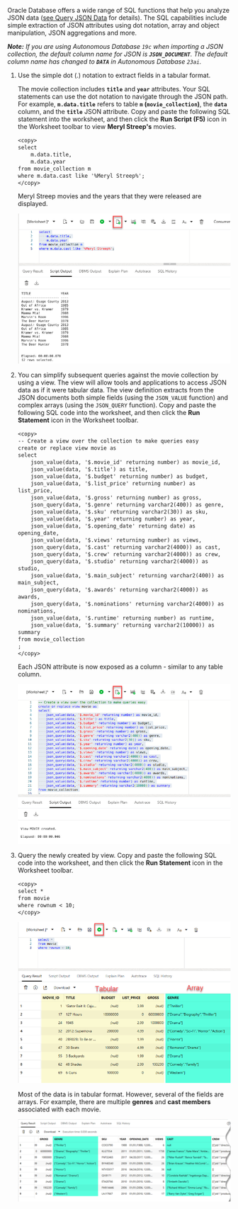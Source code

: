 <!--
    {
        "name":"Query simple JSON attributes",
        "description":"(Redwood UI) Use dot notation and JSON_VALUE to query JSON documents. Creates a view to simplify subsequent access.",
        "author":"Lauran K. Serhal, Consulting User Assistance Developer",
        "lastUpdated":"Lauran K. Serhal, July 2025"
    }
-->

Oracle Database offers a wide range of SQL functions that help you analyze JSON data ([see Query JSON Data](https://docs.oracle.com/en/database/oracle/oracle-database/19/adjsn/query-json-data.html#GUID-119E5069-77F2-45DC-B6F0-A1B312945590) for details). The SQL capabilities include simple extraction of JSON attributes using dot notation, array and object manipulation, JSON aggregations and more.

_**Note:** If you are using Autonomous Database `19c` when importing a JSON collection, the default column name for JSON is **`JSON_DOCUMENT`**. The default column name has changed to **`DATA`** in Autonomous Database `23ai`._

1. Use the simple dot (.) notation to extract fields in a tabular format.

    The movie collection includes **`title`** and **`year`** attributes. Your SQL statements can use the dot notation to navigate through the JSON path. For example, **`m.data.title`** refers to table **`m` (`movie_collection`)**, the **`data`** column, and the **`title`** JSON attribute. Copy and paste the following SQL statement into the worksheet, and then click the **Run Script (F5)** icon in the Worksheet toolbar to view **Meryl Streep's** movies.
    
    ```
    <copy>
    select
        m.data.title,
        m.data.year
    from movie_collection m
    where m.data.cast like '%Meryl Streep%';
    </copy>
    ```

    Meryl Streep movies and the years that they were released are displayed.

    ![Meryl Streep movies](images/adb-query-json-meryl-streep.png)

2. You can simplify subsequent queries against the movie collection by using a view. The view will allow tools and applications to access JSON data as if it were tabular data. The view definition extracts from the JSON documents both simple fields (using the `JSON_VALUE` function) and complex arrays (using the `JSON_QUERY` function). Copy and paste the following SQL code into the worksheet, and then click the **Run Statement** icon in the Worksheet toolbar.

    ```
    <copy>
    -- Create a view over the collection to make queries easy
    create or replace view movie as
    select
        json_value(data, '$.movie_id' returning number) as movie_id,
        json_value(data, '$.title') as title,
        json_value(data, '$.budget' returning number) as budget,
        json_value(data, '$.list_price' returning number) as list_price,
        json_value(data, '$.gross' returning number) as gross,
        json_query(data, '$.genre' returning varchar2(400)) as genre,
        json_value(data, '$.sku' returning varchar2(30)) as sku,
        json_value(data, '$.year' returning number) as year,
        json_value(data, '$.opening_date' returning date) as opening_date,
        json_value(data, '$.views' returning number) as views,
        json_query(data, '$.cast' returning varchar2(4000)) as cast,
        json_query(data, '$.crew' returning varchar2(4000)) as crew,
        json_query(data, '$.studio' returning varchar2(4000)) as studio,
        json_value(data, '$.main_subject' returning varchar2(400)) as main_subject,
        json_query(data, '$.awards' returning varchar2(4000)) as awards,
        json_query(data, '$.nominations' returning varchar2(4000)) as nominations,
        json_value(data, '$.runtime' returning number) as runtime,
        json_value(data, '$.summary' returning varchar2(10000)) as summary
    from movie_collection
    ;
    </copy>
    ```
    Each JSON attribute is now exposed as a column - similar to any table column.

    ![Create movie view.](images/create-json-view.png)

3. Query the newly created by view. Copy and paste the following SQL code into the worksheet, and then click the **Run Statement** icon in the Worksheet toolbar.

    ```
    <copy>
    select *
    from movie
    where rownum < 10;
    </copy>
    ```

    ![Tabular and array-based data](images/query-view.png)

    Most of the data is in tabular format. However, several of the fields are arrays. For example, there are multiple **genres** and **cast members** associated with each movie.

    ![Genre and Cast members.](images/genre-cast.png)